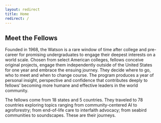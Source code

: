```yaml
---
layout: redirect
title: Home
redirect: /
---
```


## Meet the Fellows

Founded in 1968, the Watson is a rare window of time after college and pre-career for promising undergraduates to engage their deepest interests on a world scale. Chosen from select American colleges, fellows conceive original projects, engage them independently outside of the United States for one year and embrace the ensuing journey. They decide where to go, who to meet and when to change course. The program produces a year of personal insight, perspective and confidence that contributes deeply to fellows’ becoming more humane and effective leaders in the world community.

The fellows come from 18 states and 5 countries. They traveled to 78 countries exploring topics ranging from community-centered AI to agroforestry; from end-of-life care to interfaith advocacy; from seabird communities to soundscapes. These are their journeys.
